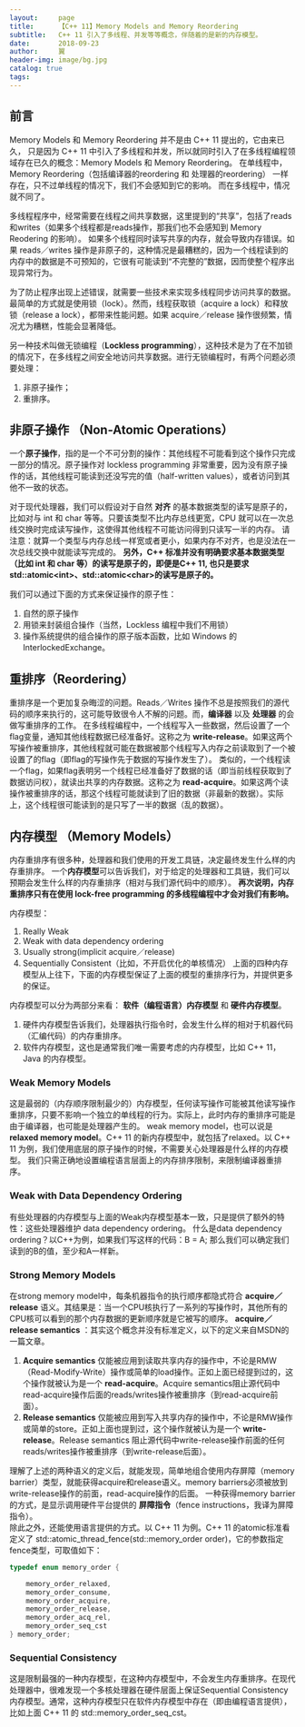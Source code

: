```yaml
---
layout:     page
title:      【C++ 11】Memory Models and Memory Reordering
subtitle:   C++ 11 引入了多线程、并发等等概念，伴随着的是新的内存模型。
date:       2018-09-23
author:     翼
header-img: image/bg.jpg
catalog: true
tags:
---
```


## 前言
Memory Models 和 Memory Reordering 并不是由 C++ 11 提出的，它由来已久，
只是因为 C++ 11 中引入了多线程和并发，所以就同时引入了在多线程编程领域存在已久的概念：Memory Models 和 Memory Reordering。
在单线程中，Memory Reordering（包括编译器的reordering 和 处理器的reordering） 一样存在，只不过单线程的情况下，我们不会感知到它的影响。
而在多线程中，情况就不同了。

多线程程序中，经常需要在线程之间共享数据，这里提到的“共享”，包括了reads和writes（如果多个线程都是reads操作，那我们也不会感知到 Memory Reodering 的影响）。
如果多个线程同时读写共享的内存，就会导致内存错误。如果 reads／writes 操作是非原子的，这种情况是最糟糕的，因为一个线程读到的内存中的数据是不可预知的，它很有可能读到“不完整的”数据，因而使整个程序出现异常行为。

为了防止程序出现上述错误，就需要一些技术来实现多线程同步访问共享的数据。  
最简单的方式就是使用锁（lock）。然而，线程获取锁（acquire a lock）和释放锁（release a lock），都带来性能问题。如果 acquire／release 操作很频繁，情况尤为糟糕，性能会显著降低。

另一种技术叫做无锁编程（**Lockless programming**），这种技术是为了在不加锁的情况下，在多线程之间安全地访问共享数据。进行无锁编程时，有两个问题必须要处理：
1. 非原子操作；
2. 重排序。

## 非原子操作 （Non-Atomic Operations）  
一个**原子操作**，指的是一个不可分割的操作：其他线程不可能看到这个操作只完成一部分的情况。原子操作对 lockless programming 非常重要，因为没有原子操作的话，其他线程可能读到还没写完的值（half-written values），或者访问到其他不一致的状态。

对于现代处理器，我们可以假设对于自然 **对齐** 的基本数据类型的读写是原子的，比如对与 int 和 char 等等。只要该类型不比内存总线更宽，CPU 就可以在一次总线交换时完成读写操作，这使得其他线程不可能访问得到只读写一半的内存。
请注意：就算一个类型与内存总线一样宽或者更小，如果内存不对齐，也是没法在一次总线交换中就能读写完成的。
**另外，C++ 标准并没有明确要求基本数据类型（比如 int 和 char 等）的读写是原子的，即便是C++ 11, 也只是要求std::atomic\<int\>、std::atomic\<char\>的读写是原子的。**

我们可以通过下面的方式来保证操作的原子性：
1. 自然的原子操作
2. 用锁来封装组合操作（当然，Lockless 编程中我们不用锁）
3. 操作系统提供的组合操作的原子版本函数，比如 Windows 的 InterlockedExchange。

## 重排序（Reordering）
重排序是一个更加复杂晦涩的问题。Reads／Writes 操作不总是按照我们的源代码的顺序来执行的，这可能导致很令人不解的问题。而，**编译器** 以及 **处理器** 的会做写重排序的工作。
在多线程编程中，一个线程写入一些数据，然后设置了一个flag变量，通知其他线程数据已经准备好。这称之为 **write-release**。如果这两个写操作被重排序，其他线程就可能在数据被那个线程写入内存之前读取到了一个被设置了的flag（即flag的写操作先于数据的写操作发生了）。
类似的，一个线程读一个flag，如果flag表明另一个线程已经准备好了数据的话（即当前线程获取到了数据访问权），就读出共享的内存数据。这称之为 **read-acquire**。如果这两个读操作被重排序的话，那这个线程可能就读到了旧的数据（非最新的数据）。实际上，这个线程很可能读到的是只写了一半的数据（乱的数据）。

## 内存模型 （Memory Models）
内存重排序有很多种，处理器和我们使用的开发工具链，决定最终发生什么样的内存重排序。
一个**内存模型**可以告诉我们，对于给定的处理器和工具链，我们可以预期会发生什么样的内存重排序（相对与我们源代码中的顺序）。
**再次说明，内存重排序只有在使用 lock-free programming 的多线程编程中才会对我们有影响。**

内存模型：  
1. Really Weak
2. Weak with data dependency ordering
3. Usually strong(implicit acquire／release)
4. Sequentially Consistent（比如，不开启优化的单核情况）
上面的四种内存模型从上往下，下面的内存模型保证了上面的模型的重排序行为，并提供更多的保证。

内存模型可以分为两部分来看： **软件（编程语言）内存模型** 和 **硬件内存模型**。  
1. 硬件内存模型告诉我们，处理器执行指令时，会发生什么样的相对于机器代码（汇编代码）的内存重排序。
2. 软件内存模型，这也是通常我们唯一需要考虑的内存模型，比如 C++ 11， Java 的内存模型。

### Weak Memory Models
这是最弱的（内存顺序限制最少的）内存模型，任何读写操作可能被其他读写操作重排序，只要不影响一个独立的单线程的行为。实际上，此时内存的重排序可能是由于编译器，也可能是处理器产生的。
weak memory model，也可以说是 **relaxed memory model**。C++ 11 的新内存模型中，就包括了relaxed。以 C++ 11 为例，我们使用底层的原子操作的时候，不需要关心处理器是什么样的内存模型。
我们只需正确地设置编程语言层面上的内存排序限制，来限制编译器重排序。

### Weak with Data Dependency Ordering
有些处理器的内存模型与上面的Weak内存模型基本一致，只是提供了额外的特性：这些处理器维护 data dependency ordering。
什么是data dependency ordering？以C++为例，如果我们写这样的代码：B = A; 那么我们可以确定我们读到的B的值，至少和A一样新。

### Strong Memory Models
在strong memory model中，每条机器指令的执行顺序都隐式符合 **acquire／release** 语义。其结果是：当一个CPU核执行了一系列的写操作时，其他所有的CPU核可以看到的那个内存数据的更新顺序就是它被写的顺序。
**acquire／release semantics** ：其实这个概念并没有标准定义，以下的定义来自MSDN的一篇文章。
1. **Acquire semantics** 仅能被应用到读取共享内存的操作中，不论是RMW（Read-Modify-Write）操作或简单的load操作。正如上面已经提到过的，这个操作就被认为是一个 **read-acquire**。Acquire semantics阻止源代码中read-acquire操作后面的reads/writes操作被重排序（到read-acquire前面）。
2. **Release semantics** 仅能被应用到写入共享内存的操作中，不论是RMW操作或简单的store。正如上面也提到过，这个操作就被认为是一个 **write-release**。Release semantics 阻止源代码中write-release操作前面的任何reads/writes操作被重排序（到write-release后面）。

理解了上述的两种语义的定义后，就能发现，简单地组合使用内存屏障（memory barrier）类型，就能获得acquire和release语义。memory barriers必须被放到write-release操作的前面，read-acquire操作的后面。
一种获得memory barrier的方式，是显示调用硬件平台提供的 **屏障指令**（fence instructions，我译为屏障指令）。  
除此之外，还能使用语言提供的方式。以 C++ 11 为例。C++ 11 的atomic标准看定义了 std::atomic_thread_fence(std::memory_order order)，它的参数指定fence类型，可取值如下：
```cpp
typedef enum memory_order {

    memory_order_relaxed,
    memory_order_consume,
    memory_order_acquire,
    memory_order_release,
    memory_order_acq_rel,
    memory_order_seq_cst
} memory_order;

```

### Sequential Consistency
这是限制最强的一种内存模型，在这种内存模型中，不会发生内存重排序。在现代处理器中，很难发现一个多核处理器在硬件层面上保证Sequential Consistency内存模型。通常，这种内存模型只在软件内存模型中存在（即由编程语言提供），比如上面 C++ 11 的 std::memory_order_seq_cst。
